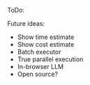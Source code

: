 ToDo:

Future ideas:

- Show time estimate
- Show cost estimate
- Batch executor
- True parallel execution
- In-browser LLM
- Open source?
